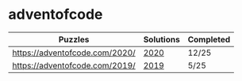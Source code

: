 # adventofcode

| Puzzles | Solutions | Completed |
| --- | --- | --- | 
| https://adventofcode.com/2020/ | [2020](2020/) | 12/25 |
| https://adventofcode.com/2019/ | [2019](2019/) | 5/25 |
